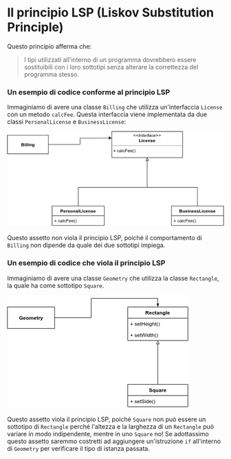 # Il principio LSP \(Liskov Substitution Principle\)

Questo principio afferma che:

> I tipi utilizzati all'interno di un programma dovrebbero essere sostituibili con i loro sottotipi senza alterare la correttezza del programma stesso.

### Un esempio di codice conforme al principio LSP

Immaginiamo di avere una classe `Billing` che utilizza un'interfaccia `License` con un metodo `calcFee`. Questa interfaccia viene implementata da due classi `PersonalLicense` e `BusinessLicense`:

![](.gitbook/assets/license.jpg)

Questo assetto non viola il principio LSP, poiché il comportamento di `Billing` non dipende da quale dei due sottotipi impiega.

### Un esempio di codice che viola il principio LSP

Immaginiamo di avere una classe `Geometry` che utilizza la classe `Rectangle`, la quale ha come sottotipo `Square`.

![](.gitbook/assets/square.jpg)

Questo assetto viola il principio LSP, poiché `Square` non può essere un sottotipo di `Rectangle` perché l'altezza e la larghezza di un `Rectangle` può variare in modo indipendente, mentre in uno `Square` no! Se adottassimo questo assetto saremmo costretti ad aggiungere un'istruzione `if` all'interno di `Geometry` per verificare il tipo di istanza passata.

